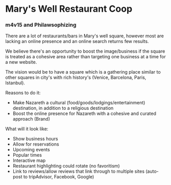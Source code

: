 # Mary's Well Restaurant Coop
### m4v15 and Philawsophizing

There are a lot of restaurants/bars in Mary's well square, however most are lacking an online presence and an online search returns few results.

We believe there's an opportunity to boost the image/business if the square is treated as a cohesive area rather than targeting one business at a time for a new website.

The vision would be to have a square which is a gathering place similar to other squares in city's with rich history's (Venice, Barcelona, Paris, Istanbul).

Reasons to do it:
- Make Nazareth a cultural (food/goods/lodgings/entertainment) destination, in addition to a religious destination
- Boost the online presence for Nazareth with a cohesive and curated approach (Brand)

What will it look like:
- Show business hours
- Allow for reservations
- Upcoming events
- Popular times
- Interactive map
- Restaurant highlighting could rotate (no favoritism)
- Link to reviews/allow reviews that link through to multiple sites (auto-post to tripAdvisor, Facebook, Google)
